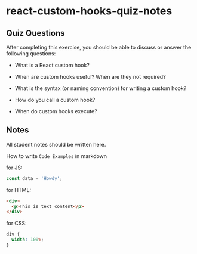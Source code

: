 # react-custom-hooks-quiz-notes

## Quiz Questions

After completing this exercise, you should be able to discuss or answer the following questions:

- What is a React custom hook?

- When are custom hooks useful? When are they not required?

- What is the syntax (or naming convention) for writing a custom hook?

- How do you call a custom hook?

- When do custom hooks execute?

## Notes

All student notes should be written here.

How to write `Code Examples` in markdown

for JS:

```javascript
const data = 'Howdy';
```

for HTML:

```html
<div>
  <p>This is text content</p>
</div>
```

for CSS:

```css
div {
  width: 100%;
}
```
